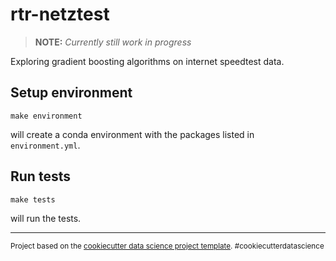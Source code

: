 # rtr-netztest
> __NOTE:__ _Currently still work in progress_

Exploring gradient boosting algorithms on internet speedtest data.

## Setup environment
    make environment
will create a conda environment with the packages listed in `environment.yml`.

## Run tests
    make tests
will run the tests.  

---
<p><small>Project based on the <a target="_blank" href="https://drivendata.github.io/cookiecutter-data-science/">cookiecutter data science project template</a>. #cookiecutterdatascience</small></p>
